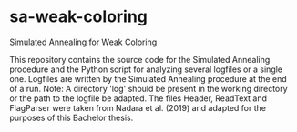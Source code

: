 # sa-weak-coloring
Simulated Annealing for Weak Coloring

This repository contains the source code for the Simulated Annealing procedure and the Python script for analyzing several logfiles or a single one. Logfiles are written by the Simulated Annealing procedure at the end of a run. 
Note: A directory 'log' should be present in the working directory or the path to the logfile be adapted.
The files Header, ReadText and FlagParser were taken from Nadara et al. (2019) and adapted for the purposes of this Bachelor thesis.

